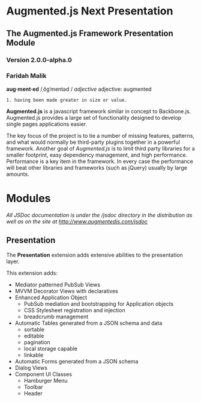 # Augmented.js Next Presentation
## The Augmented.js Framework Presentation Module
### Version 2.0.0-alpha.0
### Faridah Malik
**aug·ment·ed**
/ˌôɡˈmentəd /
*adjective*
adjective: augmented

    1. having been made greater in size or value.


**Augmented.js** is a javascript framework similar in concept to Backbone.js.  Augmented.js provides a large set of functionality designed to develop single pages applications easier.

The key focus of the project is to tie a number of missing features, patterns, and what would normally be third-party plugins together in a powerful framework.  Another goal of *Augmented.js* is to limit third party libraries for a smaller footprint, easy dependency management, and high performance.  Performance is a key item in the framework.  In every case the performance will beat other libraries and frameworks (such as jQuery) usually by large amounts.

# Modules

*All JSDoc documentation is under the /jsdoc directory in the distribution as well as on the site at http://www.augmentedjs.com/jsdoc*

## Presentation

The **Presentation** extension adds extensive abilities to the presentation layer.

This extension adds:
* Mediator patterned PubSub Views
* MVVM Decorator Views with declaratives
* Enhanced Application Object
  - PubSub mediation and bootstrapping for Application objects
  - CSS Stylesheet registration and injection
  - breadcrumb management
* Automatic Tables generated from a JSON schema and data
  - sortable
  - editable
  - pagination
  - local storage capable
  - linkable
* Automatic Forms generated from a JSON schema
* Dialog Views
* Component UI Classes
  - Hamburger Menu
  - Toolbar
  - Header
